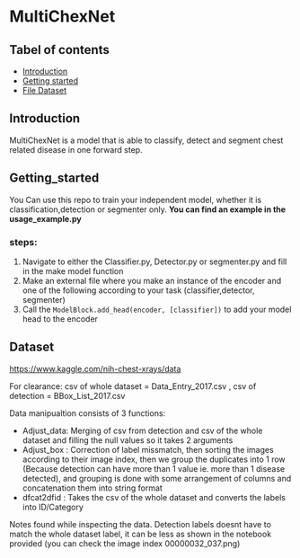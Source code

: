 # MultiChexNet

## Tabel of contents
- [Introduction](#Introduction)
- [Getting started](#Getting_started)
- [File Dataset ](#Dataset)

## Introduction
MultiChexNet is a model that is able to classify, detect and segment chest related disease in one forward step.
## Getting_started
You Can use this repo to train your independent model, whether it is classification,detection or segmenter only.
**You can find an example in the usage_example.py**
### steps:
1. Navigate to either the Classifier.py, Detector.py or segmenter.py and fill in the make model function    
2. Make an external file where you make an instance of the encoder and one of the following according to your task (classifier,detector, segmenter)
3. Call the ```ModelBlock.add_head(encoder, [classifier])``` to add your model head to the encoder 


## Dataset
https://www.kaggle.com/nih-chest-xrays/data

For clearance: csv of whole dataset = Data_Entry_2017.csv , csv of detection = BBox_List_2017.csv

Data manipualtion consists of 3 functions:
- Adjust_data: Merging of csv from detection and csv of the whole dataset and filling the null values so it takes 2 arguments
- Adjust_box : Correction of label missmatch, then sorting the images according to their image index, then we group the duplicates into 1 row (Because detection can have more than 1 value ie. more than 1 disease detected), and grouping is done with some arrangement of columns and concatenation them into string format
- dfcat2dfid : Takes the csv of the whole dataset and converts the labels into ID/Category

Notes found while inspecting the data. Detection labels doesnt have to match the whole dataset label, it can be less as shown in the notebook provided (you can check the image index 00000032_037.png)
